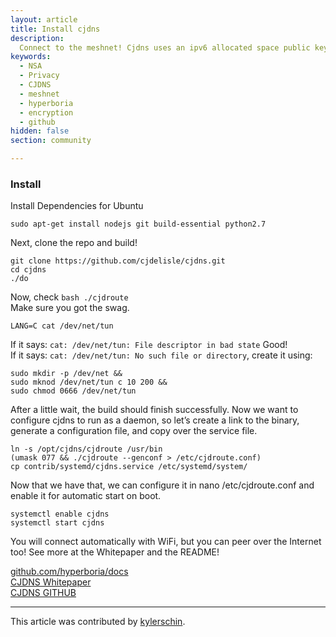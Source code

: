 ```yaml
---
layout: article
title: Install cjdns
description: 
  Connect to the meshnet! Cjdns uses an ipv6 allocated space public key encrypted routing system to protect privacy.
keywords:
  - NSA
  - Privacy
  - CJDNS
  - meshnet
  - hyperboria
  - encryption
  - github
hidden: false
section: community

---
```

### Install

Install Dependencies for Ubuntu

```  
sudo apt-get install nodejs git build-essential python2.7
```  

Next, clone the repo and build!

```
git clone https://github.com/cjdelisle/cjdns.git
cd cjdns
./do
```

Now, check `bash ./cjdroute`  
Make sure you got the swag.  

```
LANG=C cat /dev/net/tun
```

If it says: `cat: /dev/net/tun: File descriptor in bad state` Good!  
If it says: `cat: /dev/net/tun: No such file or directory`, create it using:  

```
sudo mkdir -p /dev/net &&
sudo mknod /dev/net/tun c 10 200 &&
sudo chmod 0666 /dev/net/tun
```

After a little wait, the build should finish successfully. Now we want to configure cjdns to run as a daemon, so let’s create a link to the binary, generate a configuration file, and copy over the service file.

```
ln -s /opt/cjdns/cjdroute /usr/bin
(umask 077 && ./cjdroute --genconf > /etc/cjdroute.conf)
cp contrib/systemd/cjdns.service /etc/systemd/system/
```

Now that we have that, we can configure it in nano /etc/cjdroute.conf and enable it for automatic start on boot.

```
systemctl enable cjdns
systemctl start cjdns
```

You will connect automatically with WiFi, but you can peer over the Internet too!
See more at the Whitepaper and the README!

[github.com/hyperboria/docs](https://github.com/hyperboria/docs)  
[CJDNS Whitepaper](https://github.com/cjdelisle/cjdns/blob/master/doc/Whitepaper.md)  
[CJDNS GITHUB](https://github.com/cjdelisle/cjdns/)  

---

This article was contributed by [kylerschin](https://github.com/kylerschin).
